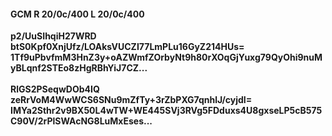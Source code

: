#### GCM R 20/0c/400 L 20/0c/400
**p2/UuSIhqiH27WRD**<br/>**btS0Kpf0XnjUfz/LOAksVUCZI77LmPLu16GyZ214HUs=**<br/>**1Tf9uPbvfmM3HnZ3y+oAZWmfZOrbyNt9h80rXOqGjYuxg79QyOhi9nuMyBLqnf2STEo8zHgRBhYiJ7CZ...**<br/><br/>
**RlGS2PSeqwDOb4IQ**<br/>**zeRrVoM4WwWCS6SNu9mZfTy+3rZbPXG7qnhlJ/cyjdI=**<br/>**IMYa2Sthr2v9BX50L4wTW+WE445SVj3RVg5FDduxs4U8gxseLP5cB575C90V/2rPlSWAcNG8LuMxEses...**